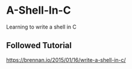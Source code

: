 # A-Shell-In-C
Learning to write a shell in C

## Followed Tutorial
https://brennan.io/2015/01/16/write-a-shell-in-c/